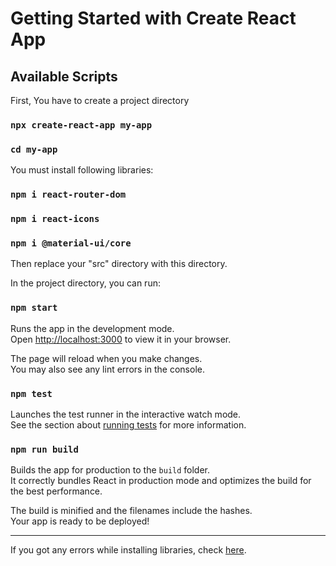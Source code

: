 # Getting Started with Create React App

## Available Scripts

First, You have to create a project directory
### `npx create-react-app my-app`
### `cd my-app`

You must install following libraries:
### `npm i react-router-dom`
### `npm i react-icons`
### `npm i @material-ui/core`

Then replace your "src" directory with this directory.

In the project directory, you can run:
### `npm start`

Runs the app in the development mode.\
Open [http://localhost:3000](http://localhost:3000) to view it in your browser.

The page will reload when you make changes.\
You may also see any lint errors in the console.

### `npm test`

Launches the test runner in the interactive watch mode.\
See the section about [running tests](https://facebook.github.io/create-react-app/docs/running-tests) for more information.

### `npm run build`

Builds the app for production to the `build` folder.\
It correctly bundles React in production mode and optimizes the build for the best performance.

The build is minified and the filenames include the hashes.\
Your app is ready to be deployed!

---
If you got any errors while installing libraries, check [here](https://exerror.com/npm-err-could-not-resolve-dependency-npm-err-peer-react16-8-0-17-0-0-from-material-ui-core4-12-3/).

